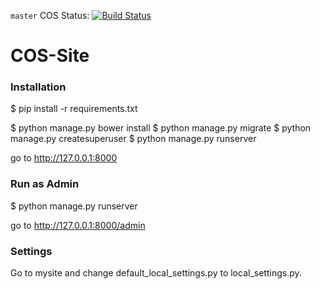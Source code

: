 `master` COS Status: [![Build Status](https://travis-ci.org/ZobairAlijan/COS-Site.svg?branch=master)](https://travis-ci.org/ZobairAlijan/COS-Site)


# COS-Site

<h3>Installation</h3>

$ pip install -r requirements.txt

$ python manage.py bower install
$ python manage.py migrate
$ python manage.py createsuperuser
$ python manage.py runserver

go to http://127.0.0.1:8000


<h3>Run as Admin</h3>

$ python manage.py runserver

go to http://127.0.0.1:8000/admin

<h3>Settings</h3>

Go to mysite and change default_local_settings.py to local_settings.py.







